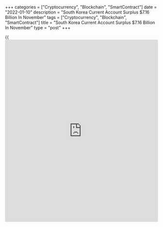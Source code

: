 +++
categories = ["Cryptocurrency", "Blockchain", "SmartContract"]
date = "2022-01-10"
description = "South Korea Current Account Surplus $7.16 Billion In November"
tags = ["Cryptocurrency", "Blockchain", "SmartContract"]
title = "South Korea Current Account Surplus $7.16 Billion In November"
type = "post"
+++

{{<iframe id="large-banner" src="https://www.bounty.group/#slide=7.0" width="100%" height="600" scrolling="no" style="border: 0px solid rgb(216, 221, 230); border-radius: 3px;">}}

South Korea had a current account surplus of $7.16 billion in November,
the Bank of Korea said on Tuesday - up from $6.95 billion in October.

The goods account surplus decreased to $5.95 billion, compared to the
$9.95 billion figure in November 2020.

The services account deficit fell to $0.14 billion, from $0.98 billion
in November last year, owing to an improvement in the transport account.

The primary income account surplus increased from $0.48 billion the year
previously to $1.49 billion in November 2021.

For comments and feedback [contact](https://www.playgroundfx.com/contact/): editorial@rtt[news](https://www.letsplayfx.com/blog/forex-news-website/).com

[Economic News][1]

 **What parts of the world are seeing the best (and worst) economic
performances lately? Click[here][2] to check out our [Econ Scorecard][2]
and find out! See up-to-the-moment [ranking](https://www.playgroundfx.com/blog/crypto-exchange-ranking/)s for the best and worst
performers in [GDP][2], [unemployment rate][3], [inflation][4] and much
more.**

   1. www.rtt[news](https://www.letsplayfx.com/blog/forex-news-website/).com/Content/EconomicNews.aspx
   2. www.rtt[news](https://www.letsplayfx.com/blog/forex-news-website/).com/economic-scorecard/world-rank/GDP/highest-performance.aspx
   3. www.rtt[news](https://www.letsplayfx.com/blog/forex-news-website/).com/economic-scorecard/world-rank/unemployment-rate/lowest-performance.aspx
   4. www.rtt[news](https://www.letsplayfx.com/blog/forex-news-website/).com/economic-scorecard/world-rank/CPI/highest-performance.aspx